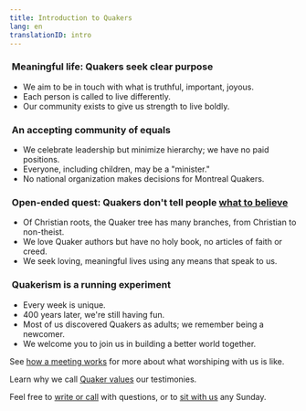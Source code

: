 ```yaml
---
title: Introduction to Quakers
lang: en
translationID: intro
---
```

### <i class="fab fa-fly fa-fw fa-2x color-1-light-text down_a_bit"></i> &nbsp;Meaningful life: Quakers seek clear purpose
  * We aim to be in touch with what is truthful, important, joyous.
  * Each person is called to live differently.
  * Our community exists to give us strength to live boldly.

### <i class="fas fa-arrows-alt-h fa-fw fa-2x color-1-text down_a_bit"></i> &nbsp;An accepting community of equals
  * We celebrate leadership but minimize hierarchy; we have no paid positions.
  * Everyone, including children, may be a "minister."
  * No national organization makes decisions for Montreal Quakers.

### <i class="fas fa-road fa-fw fa-2x color-1-dark-text down_a_bit"></i> &nbsp;Open-ended quest: Quakers don't tell people [what to believe](/testimonies) 
  * Of Christian roots, the Quaker tree has many branches, from Christian to non-theist.
  * We love Quaker authors but have no holy book, no articles of faith or creed.
  * We seek loving, meaningful lives using any means that speak to us.

### <i class="fas fa-vial fa-fw fa-2x color-1-light-text down_a_bit"></i> &nbsp;Quakerism is a running experiment
  * Every week is unique.
  * 400 years later, we're still having fun.
  * Most of us discovered Quakers as adults; we remember being a newcomer.
  * We welcome you to join us in building a better world together.

See [how a meeting works](/about) for more about what worshiping with us is like.

Learn why we call [Quaker values](/testimonies) our testimonies.

Feel free to [write or call](/contact) with questions, or to [sit with us](/greene-centre) any Sunday.
